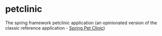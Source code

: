 # petclinic
The spring framework petclinic application (an opinionated version of the classic reference application - [Spring Pet Clinic](https://github.com/spring-projects/spring-petclinic))
